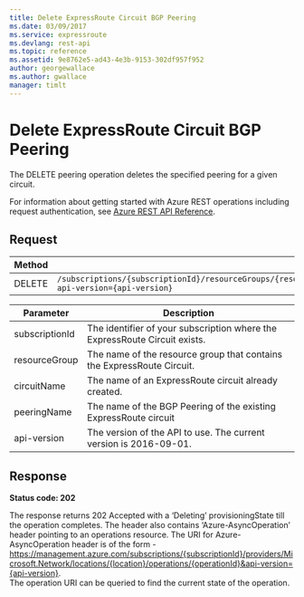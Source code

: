 ```yaml
---
title: Delete ExpressRoute Circuit BGP Peering
ms.date: 03/09/2017
ms.service: expressroute
ms.devlang: rest-api
ms.topic: reference
ms.assetid: 9e8762e5-ad43-4e3b-9153-302df957f952
author: georgewallace
ms.author: gwallace
manager: timlt
---
```

# Delete ExpressRoute Circuit BGP Peering
The DELETE peering operation deletes the specified peering for a given circuit.  

For information about getting started with Azure REST operations including request authentication, see [Azure REST API Reference](../../index.md).
  
## Request  
  
|Method|Request URI|  
|------------|-----------------|  
|DELETE|`/subscriptions/{subscriptionId}/resourceGroups/{resourceGroupName}/providers/Microsoft.Network/expressRouteCircuits/{circuitName}/peerings/{peeringName}?api-version={api-version}`|  

| Parameter | Description |
| --------- | ----------- |
| subscriptionId | The identifier of your subscription where the ExpressRoute Circuit exists. |
| resourceGroup | The name of the resource group that contains the ExpressRoute Circuit. |
| circuitName | The name of an ExpressRoute circuit already created.|
| peeringName | The name of the BGP Peering of the existing ExpressRoute circuit|
| api-version | The version of the API to use. The current version is 2016-09-01. | 

## Response  
 **Status code: 202**  
  
 The response returns 202 Accepted with a ‘Deleting’ provisioningState till the operation completes. The header also contains ‘Azure-AsyncOperation’ header pointing to an operations resource. The URI for Azure-AsyncOperation header is of the form - https://management.azure.com/subscriptions/{subscriptionId}/providers/Microsoft.Network/locations/{location}/operations/{operationId}&api-version={api-version}.   
The operation URI can be queried to find the current state of the operation.